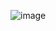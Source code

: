 ![image](https://www.google.com/url?sa=i&source=images&cd=&ved=2ahUKEwj0_9Xc-MfnAhVW7J4KHbVcCoYQjRx6BAgBEAQ&url=https%3A%2F%2Fwww.retentionscience.com%2Fblog%2Ftop-4-reasons-customers-churn-and-how-to-prevent-it%2F&psig=AOvVaw0vctFa0s0jMjiQRFJ0EaLu&ust=1581457013025192)
